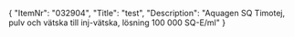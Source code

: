 {
  "ItemNr": "032904",
  "Title": "test",
  "Description": "Aquagen SQ Timotej, pulv och vätska till inj-vätska, lösning 100 000 SQ-E/ml"
}